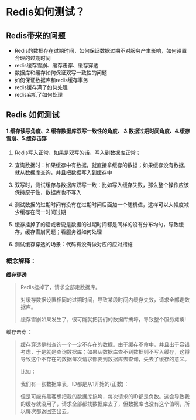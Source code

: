# Redis如何测试？

## Redis带来的问题

- Redis的数据存在过期时间，如何保证数据过期不对服务产生影响，如何设置合理的过期时间
- redis缓存雪崩、缓存击穿、缓存穿透
- 数据库和缓存如何保证双写一致性的问题
- 如何保证数据库和redis缓存事务
- redis缓存满了如何处理
- redis宕机了如何处理





## Redis 如何测试

#### 1.缓存读写角度、2.缓存数据库双写一致性的角度、 3.数据过期时间角度、4.缓存雪崩、5.缓存击穿

1. Redis写入正常，如果是双写的话，写入到数据库正常；
2. 查询数据时：如果缓存中有数据，就直接拿缓存的数据；如果缓存没有数据，就从数据库查询，并且把数据写入到缓存中

3. 双写时，测试缓存与数据库双写一致：比如写入缓存失败，那么整个操作应该保持原子性，数据库也不写入
4. 测试数据的过期时间有没有在过期时间后面加一个随机值，这样可以大幅度减少缓存在同一时间过期

5. 缓存挂掉了的话或者说是数据的过期时间都是同样的没有分布均匀，导致缓存，缓存雪崩问题；看服务器如何处理

6. 测试缓存穿透的场景：代码有没有做对应的应对措施



### 概念解释：

**缓存穿透**

> Redis挂掉了，请求全部走数据库。
>
> 对缓存数据设置相同的过期时间，导致某段时间内缓存失效，请求全部走数据库。
>
> 缓存雪崩如果发生了，很可能就把我们的数据库搞垮，导致整个服务瘫痪!

缓存击穿：

> 缓存穿透是指查询一个一定不存在的数据。由于缓存不命中，并且出于容错考虑，于是就是查询数据库；如果从数据库查不到数据则不写入缓存，这将导致这个不存在的数据每次请求都要到数据库去查询，失去了缓存的意义。
>
> 比如：
>
> 我们有一张数据库表，ID都是从1开始的(正数)：
>
> 但是可能有黑客想把我的数据库搞垮，每次请求的ID都是负数。这会导致我的缓存就没用了，请求全部都找数据库去了，但数据库也没有这个值啊，所以每次都返回空出去。

